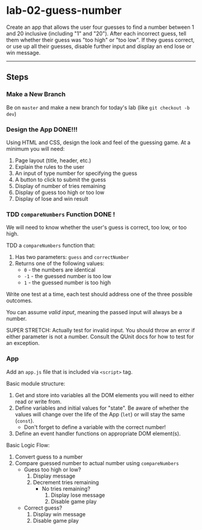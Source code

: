 # lab-02-guess-number
Create an app that allows the user four guesses to find a number between 1 and 20 inclusive (including "1" and "20"). After each incorrect guess, tell them whether 
their guess was "too high" or "too low". If they guess correct, or use up all 
their guesses, disable further input and display an end lose or win message.

---

## Steps

### Make a New Branch

Be on `master` and make a new branch for today's lab (like
`git checkout -b dev`)

### Design the App  DONE!!!

Using HTML and CSS, design the look and feel of the guessing game. At a minimum you
will need:
1. Page layout (title, header, etc.)
1. Explain the rules to the user
1. An input of type number for specifying the guess
1. A button to click to submit the guess
1. Display of number of tries remaining
1. Display of guess too high or too low
1. Display of lose and win result

### TDD `compareNumbers` Function  DONE !

We will need to know whether the user's guess is correct, too low, or too high.

TDD a `compareNumbers` function that:
1. Has two parameters: `guess` and `correctNumber`
1. Returns one of the following values:
   - `0` - the numbers are identical
   - `-1` - the guessed number is too low
   - `1` - the guessed number is too high

Write one test at a time, each test should address one of the three possible outcomes.

You can assume _valid input_, meaning the passed input will always be a number.

SUPER STRETCH: Actually test for invalid input. You should throw an error if either parameter is not a number. Consult the QUnit docs for how to test for an exception.

### App

Add an `app.js` file that is included via `<script>` tag.

Basic module structure:
1. Get and store into variables all the DOM elements you will need to either
read or write from.
2. Define variables and initial values for "state". Be aware of whether the values will change over the life of the App (`let`) or will stay the same (`const`). 
   - Don't forget to define a variable with the correct number!
3. Define an event handler functions on appropriate DOM element(s).

Basic Logic Flow:

1. Convert guess to a number
1. Compare guessed number to actual number using `compareNumbers`
   - Guess too high or low?
      1. Display message
      1. Decrement tries remaining
         - No tries remaining?
            1. Display lose message
            1. Disable game play
   - Correct guess?
      1. Display win message
      1. Disable game play
